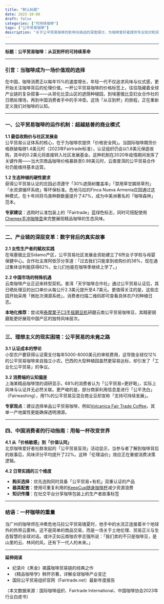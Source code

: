 ```yaml
---
title: "默认标题"
date: 2025-10-08
draft: false
categories: ["可持续咖啡"]
tags: ["公平贸易咖啡"]
description: "关于公平贸易咖啡的影响与挑战的深度探讨，为咖啡爱好者提供专业知识和实用指南。"
---
```


---
**标题：公平贸易咖啡：从豆到杯的可持续革命**

---

### 引言：当咖啡成为一场价值观的选择  
在中国，咖啡消费正以每年15%的速度增长，年轻一代不仅追求风味与仪式感，更开始关注咖啡背后的伦理价值。一杯公平贸易咖啡的价格标签上，往往隐藏着全球产业链的复杂叙事——从哥伦比亚山区的遮荫种植园，到埃塞俄比亚妇女合作社的日晒处理场，再到中国消费者手中的手冲壶。这场「从豆到杯」的旅程，正在重新定义我们对咖啡的认知。

---

### 一、公平贸易咖啡的运作机制：超越慈善的商业模式  
**1.1 最低收购价与社区发展金**  
公平贸易认证体系的核心，在于为咖啡农提供「价格安全网」。当国际咖啡期货价格跌破每磅1.4美元时（2023年Fairtrade标准），认证组织仍会以1.8美元保底收购，其中的0.2美元将直接转入社区发展基金。这种机制在2020年疫情期间发挥了关键作用——当大宗商品咖啡价格暴跌至0.98美元时，云南普洱的公平贸易合作社仍能维持基本运营。

**1.2 生态种植的硬性要求**  
获得公平贸易认证的庄园必须遵守「30%遮荫树覆盖率」「禁用草甘膦除草剂」「水资源循环系统」等环保标准。危地马拉的Finca Nueva Armenia庄园通过这种模式，在十年间将鸟类种群数量提升了47%，成为中美洲著名的「咖啡森林」范本。

**专家建议**：选购时认准包装上的「Fairtrade」蓝绿色标志，同时可搭配使用[Chemex手冲咖啡壶](https://www.amazon.com/s?k=Chemex%E6%89%8B%E5%86%B2%E5%92%96%E5%95%A1%E5%A3%B6&tag=coffeeprism-20)来完整展现精品咖啡的生态风味。

---

### 二、产业链的深层变革：数字背后的真实故事  
**2.1 女性生产者的赋权实践**  
在埃塞俄比亚Sidamo产区，公平贸易社区发展金资助建立了6所女子学校与母婴保健中心。合作社主席阿依莎分享道：「过去我们只能拿到收购价的38%，现在通过集体谈判能获得62%，女儿们也能在咖啡季继续上学了。」

**2.2 中国市场的特殊机遇**  
云南咖啡产业正迎来转型契机。普洱「天宇咖啡合作社」通过公平贸易认证后，其日晒处理豆的出口单价从每公斤2.3美元提升至4.7美元。更值得关注的是，这些庄园开始采用「微批次溯源系统」，消费者扫描二维码即可查看具体农户的种植日志。

**本地化推荐**：尝试用[泰摩栗子C3手摇磨豆机](https://www.amazon.com/s?k=%E6%B3%B0%E6%91%A9%E6%A0%97%E5%AD%90C3%E6%89%8B%E6%91%87%E7%A3%A8%E8%B1%86%E6%9C%BA&tag=coffeeprism-20)研磨云南公平贸易咖啡豆，其精密钢磨能更好展现中国产区的独特风味层次。

---

### 三、理想主义的现实困境：公平贸易的未竟之路  
**3.1 认证成本的悖论**  
小型农户要获得认证需支付每年5000-8000美元的审核费用，这导致全球仅12%的公平贸易咖啡来自独立小农。巴西的大型种植园虽然更容易达标，却引发了「工业化公平贸易」的争议。

**3.2 消费端的认知偏差**  
上海某精品咖啡馆的调研显示，68%的消费者认为「公平贸易=更好喝」，实际上风味与认证并无必然关联。更严峻的是，部分商家利用信息差进行「公平洗白」（Fairwashing），用1%的公平贸易豆混合商业豆却宣称「支持可持续发展」。

**专家观点**：建议选择单品公平贸易咖啡，例如[Volcanica Fair Trade Coffee](https://www.amazon.com/s?k=Volcanica%20Fair%20Trade%20Coffee&tag=coffeeprism-20)，其单一产地属性更能确保透明溯源。

---

### 四、中国消费者的行动指南：用每一杯改变世界  
**4.1 从「价格敏感」到「价值认同」**  
北京咖啡爱好者社群发起的「公平贸易盲测」活动显示，当参与者了解到咖啡背后的故事后，风味评分平均提升了22%。这种「伦理溢价」效应正在重塑消费决策逻辑。

**4.2 日常实践的三个维度**  
- **购买选择**：优先选购同时具备「公平贸易+有机」双重认证的产品  
- **器具配套**：使用可重复利用的[KeepCup随身咖啡杯](https://www.amazon.com/s?k=KeepCup%E9%9A%8F%E8%BA%AB%E5%92%96%E5%95%A1%E6%9D%AF&tag=coffeeprism-20)减少资源浪费  
- **知识传播**：在社交平台分享咖啡包装上的生产者故事标签  

---

### 结语：一杯咖啡的重量  
当广州的咖啡师在冲煮危地马拉公平贸易瑰夏时，他手中的水流正连接着半个地球外的热带云雾林。这不是简单的商品交易，而是一场关于土地伦理、贸易正义与生态智慧的全球对话。或许正如云南咖农李志强所说：「我们卖的不只是咖啡豆，是山里的云、林间的风，还有下一代人的未来。」

---

**延伸阅读**  
- 纪录片《黑金》揭露咖啡贸易链的经典之作  
- 《精品咖啡学》韩怀宗著，详解全球咖啡产业变迁  
- 国际公平贸易组织官网（Fairtrade.net）最新年度报告  

（本文数据来源：国际咖啡组织、Fairtrade International、中国咖啡协会2023年行业白皮书）